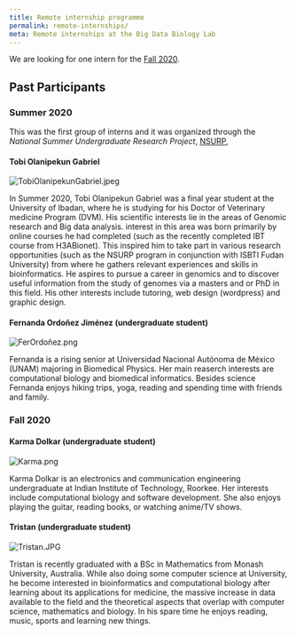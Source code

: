 ```yaml
---
title: Remote internship programme
permalink: remote-internships/
meta: Remote internships at the Big Data Biology Lab
---
```


We are looking for one intern for the [Fall 2020]({{site.baseurl}}/positions/remote-internships/).

## Past Participants

### Summer 2020

This was the first group of interns and it was organized through the _National
Summer Undergraduate Research Project_, [NSURP](https://nsurp.org/),

#### Tobi Olanipekun Gabriel

![TobiOlanipekunGabriel.jpeg]({{site.baseurl}}/images/people/TobiOlanipekunGabriel.jpeg)

In Summer 2020, Tobi Olanipekun Gabriel was a final year student at the
University of Ibadan, where he is studying for his Doctor of Veterinary
medicine Program (DVM). His scientific interests lie in the areas of Genomic
research and Big data analysis. interest in this area was born primarily by
online courses he had completed (such as the recently completed IBT course from
H3ABionet). This inspired him to take part in various research opportunities
(such as the NSURP program in conjunction with ISBTI Fudan University) from
where he gathers relevant experiences and skills in bioinformatics. He aspires
to pursue a career in genomics and to discover useful information from the
study of genomes via a masters and or PhD in this field. His other interests
include tutoring, web design (wordpress) and graphic design.


#### Fernanda Ordoñez Jiménez (undergraduate student)

![FerOrdoñez.png]({{site.baseurl}}/images/people/FerOrdoñez.png)

Fernanda is a rising senior at Universidad Nacional Autónoma de México (UNAM) majoring in Biomedical Physics. Her main reaserch interests are computational biology and biomedical informatics. Besides science Fernanda enjoys hiking trips, yoga, reading and spending time with friends and family.

### Fall 2020

#### Karma Dolkar (undergraduate student)

![Karma.png]({{site.baseurl}}/images/people/KarmaDolkar.png)

Karma Dolkar is an electronics and communication engineering undergraduate at Indian Institute of Technology, Roorkee. Her interests include computational biology and software development. She also enjoys playing the guitar, reading books, or watching anime/TV shows.

#### Tristan (undergraduate student)

![Tristan.JPG]({{site.baseurl}}/images/people/Tristan.JPG)

Tristan is recently graduated with a BSc in Mathematics from Monash University, Australia. While also doing some computer science at University, he become interested in bioinformatics and computational biology after learning about its applications for medicine, the massive increase in data available to the field and the theoretical aspects that overlap with computer science, mathematics and biology. In his spare time he enjoys reading, music, sports and learning new things.
